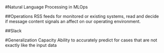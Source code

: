#Natural Language Processing in MLOps

##Operations
RSS feeds for monitored or existing systems, read and decide if message content signals an affect on our operating environment. 


##Slack



#Generalization Capacity
Ability to accurately predict for cases that are not exactly like the input data 
